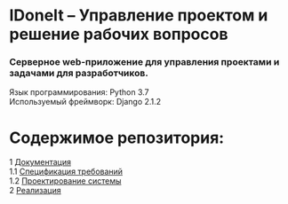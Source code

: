 # IDoneIt – Управление проектом и решение рабочих вопросов

### Серверное web-приложение для управления проектами и задачами для разработчиков. 

Язык программирования: Python 3.7 <br>
Используемый фреймворк: Django 2.1.2 <br>

# Содержимое репозитория:
1 [Документация](docs)<br>
1.1 [Спецификация требований](docs/SRS.md)<br>
1.2 [Проектирование системы](docs/SD.md)<br>
2 [Реализация](src)<br>
